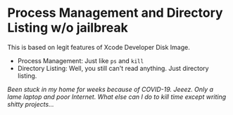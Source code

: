 # Process Management and Directory Listing w/o jailbreak

This is based on legit features of Xcode Developer Disk Image.

* Process Management: Just like `ps` and `kill`
* Directory Listing: Well, you still can't read anything. Just directory listing.

*Been stuck in my home for weeks because of COVID-19. Jeeez. Only a lame laptop and poor Internet. What else can I do to kill time except writing shitty projects...*
